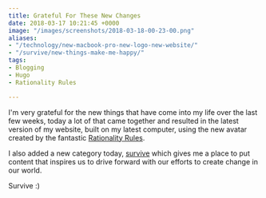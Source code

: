 ```yaml
---
title: Grateful For These New Changes
date: 2018-03-17 10:21:45 +0000
image: "/images/screenshots/2018-03-18-00-23-00.png"
aliases:
- "/technology/new-macbook-pro-new-logo-new-website/"
- "/survive/new-things-make-me-happy/"
tags:
- Blogging
- Hugo
- Rationality Rules

---
```

I'm very grateful for the new things that have come into my life over the last few weeks, today a lot of that came together and resulted in the latest version of my website, built on my latest computer, using the new avatar created by the fantastic [Rationality Rules](https://www.patreon.com/rationalityrules/).

I also added a new category today, [survive](/survive/) which gives me a place to put content that inspires us to drive forward with our efforts to create change in our world.

Survive :)

